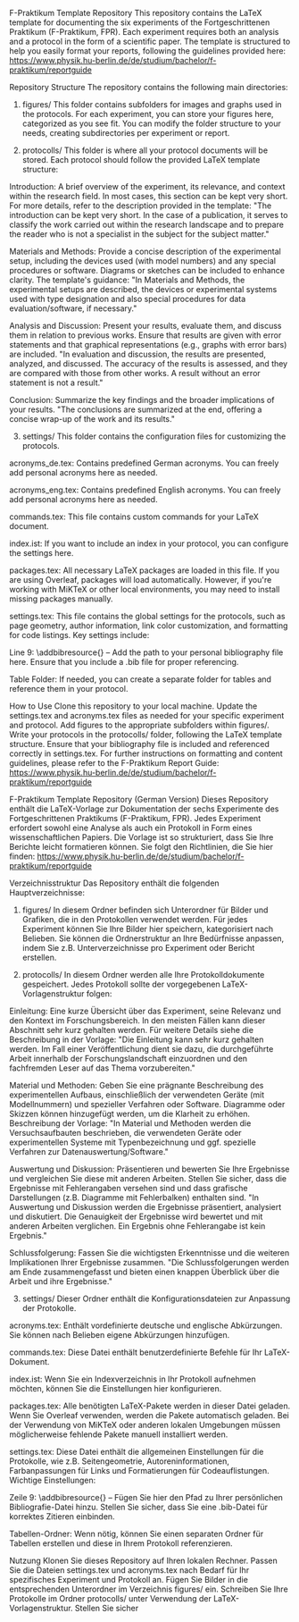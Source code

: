 F-Praktikum Template Repository
This repository contains the LaTeX template for documenting the six experiments of the Fortgeschrittenen Praktikum (F-Praktikum, FPR). Each experiment requires both an analysis and a protocol in the form of a scientific paper. The template is structured to help you easily format your reports, following the guidelines provided here:
https://www.physik.hu-berlin.de/de/studium/bachelor/f-praktikum/reportguide

Repository Structure
The repository contains the following main directories:

1. figures/
This folder contains subfolders for images and graphs used in the protocols. For each experiment, you can store your figures here, categorized as you see fit. You can modify the folder structure to your needs, creating subdirectories per experiment or report.

2. protocolls/
This folder is where all your protocol documents will be stored. Each protocol should follow the provided LaTeX template structure:

Introduction: A brief overview of the experiment, its relevance, and context within the research field. In most cases, this section can be kept very short. For more details, refer to the description provided in the template:
"The introduction can be kept very short. In the case of a publication, it serves to classify the work carried out within the research landscape and to prepare the reader who is not a specialist in the subject for the subject matter."

Materials and Methods: Provide a concise description of the experimental setup, including the devices used (with model numbers) and any special procedures or software. Diagrams or sketches can be included to enhance clarity. The template's guidance:
"In Materials and Methods, the experimental setups are described, the devices or experimental systems used with type designation and also special procedures for data evaluation/software, if necessary."

Analysis and Discussion: Present your results, evaluate them, and discuss them in relation to previous works. Ensure that results are given with error statements and that graphical representations (e.g., graphs with error bars) are included.
"In evaluation and discussion, the results are presented, analyzed, and discussed. The accuracy of the results is assessed, and they are compared with those from other works. A result without an error statement is not a result."

Conclusion: Summarize the key findings and the broader implications of your results.
"The conclusions are summarized at the end, offering a concise wrap-up of the work and its results."

3. settings/
This folder contains the configuration files for customizing the protocols.

acronyms_de.tex: Contains predefined German acronyms. You can freely add personal acronyms here as needed.

acronyms_eng.tex: Contains predefined English acronyms. You can freely add personal acronyms here as needed.

commands.tex: This file contains custom commands for your LaTeX document.

index.ist: If you want to include an index in your protocol, you can configure the settings here.

packages.tex: All necessary LaTeX packages are loaded in this file. If you are using Overleaf, packages will load automatically. However, if you're working with MiKTeX or other local environments, you may need to install missing packages manually.

settings.tex: This file contains the global settings for the protocols, such as page geometry, author information, link color customization, and formatting for code listings. Key settings include:

Line 9: \addbibresource{} – Add the path to your personal bibliography file here. Ensure that you include a .bib file for proper referencing.

Table Folder: If needed, you can create a separate folder for tables and reference them in your protocol.

How to Use
Clone this repository to your local machine.
Update the settings.tex and acronyms.tex files as needed for your specific experiment and protocol.
Add figures to the appropriate subfolders within figures/.
Write your protocols in the protocolls/ folder, following the LaTeX template structure.
Ensure that your bibliography file is included and referenced correctly in settings.tex.
For further instructions on formatting and content guidelines, please refer to the F-Praktikum Report Guide:
https://www.physik.hu-berlin.de/de/studium/bachelor/f-praktikum/reportguide

F-Praktikum Template Repository (German Version)
Dieses Repository enthält die LaTeX-Vorlage zur Dokumentation der sechs Experimente des Fortgeschrittenen Praktikums (F-Praktikum, FPR). Jedes Experiment erfordert sowohl eine Analyse als auch ein Protokoll in Form eines wissenschaftlichen Papiers. Die Vorlage ist so strukturiert, dass Sie Ihre Berichte leicht formatieren können. Sie folgt den Richtlinien, die Sie hier finden:
https://www.physik.hu-berlin.de/de/studium/bachelor/f-praktikum/reportguide

Verzeichnisstruktur
Das Repository enthält die folgenden Hauptverzeichnisse:

1. figures/
In diesem Ordner befinden sich Unterordner für Bilder und Grafiken, die in den Protokollen verwendet werden. Für jedes Experiment können Sie Ihre Bilder hier speichern, kategorisiert nach Belieben. Sie können die Ordnerstruktur an Ihre Bedürfnisse anpassen, indem Sie z.B. Unterverzeichnisse pro Experiment oder Bericht erstellen.

2. protocolls/
In diesem Ordner werden alle Ihre Protokolldokumente gespeichert. Jedes Protokoll sollte der vorgegebenen LaTeX-Vorlagenstruktur folgen:

Einleitung: Eine kurze Übersicht über das Experiment, seine Relevanz und den Kontext im Forschungsbereich. In den meisten Fällen kann dieser Abschnitt sehr kurz gehalten werden. Für weitere Details siehe die Beschreibung in der Vorlage:
"Die Einleitung kann sehr kurz gehalten werden. Im Fall einer Veröffentlichung dient sie dazu, die durchgeführte Arbeit innerhalb der Forschungslandschaft einzuordnen und den fachfremden Leser auf das Thema vorzubereiten."

Material und Methoden: Geben Sie eine prägnante Beschreibung des experimentellen Aufbaus, einschließlich der verwendeten Geräte (mit Modellnummern) und spezieller Verfahren oder Software. Diagramme oder Skizzen können hinzugefügt werden, um die Klarheit zu erhöhen. Beschreibung der Vorlage:
"In Material und Methoden werden die Versuchsaufbauten beschrieben, die verwendeten Geräte oder experimentellen Systeme mit Typenbezeichnung und ggf. spezielle Verfahren zur Datenauswertung/Software."

Auswertung und Diskussion: Präsentieren und bewerten Sie Ihre Ergebnisse und vergleichen Sie diese mit anderen Arbeiten. Stellen Sie sicher, dass die Ergebnisse mit Fehlerangaben versehen sind und dass grafische Darstellungen (z.B. Diagramme mit Fehlerbalken) enthalten sind.
"In Auswertung und Diskussion werden die Ergebnisse präsentiert, analysiert und diskutiert. Die Genauigkeit der Ergebnisse wird bewertet und mit anderen Arbeiten verglichen. Ein Ergebnis ohne Fehlerangabe ist kein Ergebnis."

Schlussfolgerung: Fassen Sie die wichtigsten Erkenntnisse und die weiteren Implikationen Ihrer Ergebnisse zusammen.
"Die Schlussfolgerungen werden am Ende zusammengefasst und bieten einen knappen Überblick über die Arbeit und ihre Ergebnisse."

3. settings/
Dieser Ordner enthält die Konfigurationsdateien zur Anpassung der Protokolle.

acronyms.tex: Enthält vordefinierte deutsche und englische Abkürzungen. Sie können nach Belieben eigene Abkürzungen hinzufügen.

commands.tex: Diese Datei enthält benutzerdefinierte Befehle für Ihr LaTeX-Dokument.

index.ist: Wenn Sie ein Indexverzeichnis in Ihr Protokoll aufnehmen möchten, können Sie die Einstellungen hier konfigurieren.

packages.tex: Alle benötigten LaTeX-Pakete werden in dieser Datei geladen. Wenn Sie Overleaf verwenden, werden die Pakete automatisch geladen. Bei der Verwendung von MiKTeX oder anderen lokalen Umgebungen müssen möglicherweise fehlende Pakete manuell installiert werden.

settings.tex: Diese Datei enthält die allgemeinen Einstellungen für die Protokolle, wie z.B. Seitengeometrie, Autoreninformationen, Farbanpassungen für Links und Formatierungen für Codeauflistungen. Wichtige Einstellungen:

Zeile 9: \addbibresource{} – Fügen Sie hier den Pfad zu Ihrer persönlichen Bibliografie-Datei hinzu. Stellen Sie sicher, dass Sie eine .bib-Datei für korrektes Zitieren einbinden.

Tabellen-Ordner: Wenn nötig, können Sie einen separaten Ordner für Tabellen erstellen und diese in Ihrem Protokoll referenzieren.

Nutzung
Klonen Sie dieses Repository auf Ihren lokalen Rechner.
Passen Sie die Dateien settings.tex und acronyms.tex nach Bedarf für Ihr spezifisches Experiment und Protokoll an.
Fügen Sie Bilder in die entsprechenden Unterordner im Verzeichnis figures/ ein.
Schreiben Sie Ihre Protokolle im Ordner protocolls/ unter Verwendung der LaTeX-Vorlagenstruktur.
Stellen Sie sicher

